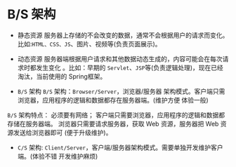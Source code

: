 # B/S 架构

* 静态资源
服务器上存储的不会改变的数据，通常不会根据用户的请求而变化。比如:`HTML、CSS、JS`、图片、视频等(负责页面展示)。

* 动态资源
服务器端根据用户请求和其他数据动态生成的，内容可能会在每次请求时都发生变化 。比如：早期的 `Servlet`、`JSP`等(负责逻辑处理)，现在已经淘汰，当前使用的 Spring框架。

* `B/S` 架构
`B/S` 架构：`Browser/Server`，浏览器/服务器 架构模式。客户端只需浏览器，应用程序的逻辑和数据都存在服务器端。(维护方便 体验一般)

`B/S` 架构特点：
    必须要有网络；
    客户端只需要浏览器，应用程序的逻辑和数据都存储在服务器端。
    浏览器只需要请求服务器，获取 Web 资源，服务器把 Web 资源发送给浏览器即可 (便于升级维护)。

* `C/S` 架构: `Client/Server`，客户端/服务器架构模式。需要单独开发维护客户端。(体验不错 开发维护麻烦)
